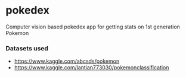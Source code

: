 # pokedex
Computer vision based pokedex app for getting stats on 1st generation Pokemon

### Datasets used
- https://www.kaggle.com/abcsds/pokemon
- https://www.kaggle.com/lantian773030/pokemonclassification
